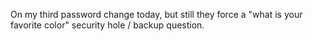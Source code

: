 On my third password change today, but still they force a "what is your favorite color" security hole / backup question.